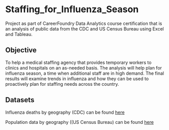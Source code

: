 # Staffing_for_Influenza_Season
Project as part of CareerFoundry Data Analytics course certification that is an analysis of public data from the CDC and US Census Bureau using Excel and Tableau.

## Objective
To help a medical staffing agency that provides temporary workers to clinics and hospitals on an as-needed basis. The analysis will help plan for influenza season, a time when additional staff are in high demand. The final results will examine trends in influenza and how they can be used to proactively plan for staffing needs across the country.

## Datasets
Influenza deaths by geography (CDC) can be found [here](https://docs.google.com/spreadsheets/d/12HnfnWku-fQydCC2OJKwVDhMMR0_qQ64/edit?usp=sharing&ouid=116399071800927852345&rtpof=true&sd=true)

Population data by geography ((US Census Bureau) can be found [here](https://docs.google.com/spreadsheets/d/14xfgle-t3wsxTzCD94pz_br_gY9vagNH/edit?usp=sharing&ouid=116399071800927852345&rtpof=true&sd=true)
